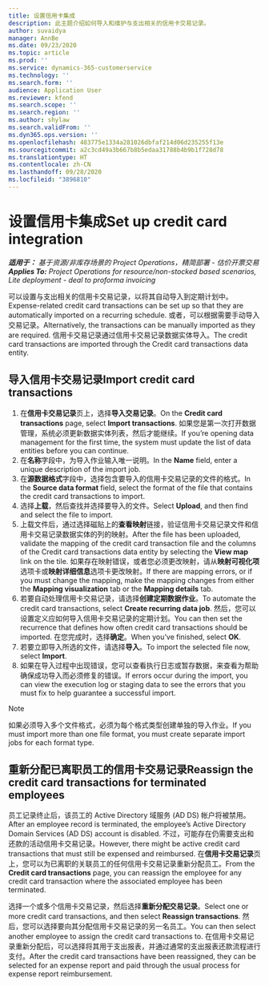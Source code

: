 ```yaml
---
title: 设置信用卡集成
description: 此主题介绍如何导入和维护与支出相关的信用卡交易记录。
author: suvaidya
manager: AnnBe
ms.date: 09/23/2020
ms.topic: article
ms.prod: ''
ms.service: dynamics-365-customerservice
ms.technology: ''
ms.search.form: ''
audience: Application User
ms.reviewer: kfend
ms.search.scope: ''
ms.search.region: ''
ms.author: shylaw
ms.search.validFrom: ''
ms.dyn365.ops.version: ''
ms.openlocfilehash: 483775e1334a281026dbfaf214d06d235255f13e
ms.sourcegitcommit: a2c3cd49a3b667b8b5edaa31788b4b9b1f728d78
ms.translationtype: HT
ms.contentlocale: zh-CN
ms.lasthandoff: 09/28/2020
ms.locfileid: "3896810"
---
```

# <a name="set-up-credit-card-integration"></a><span data-ttu-id="e3bf6-103">设置信用卡集成</span><span class="sxs-lookup"><span data-stu-id="e3bf6-103">Set up credit card integration</span></span>

<span data-ttu-id="e3bf6-104">_**适用于：** 基于资源/非库存场景的 Project Operations，精简部署 - 估价开票交易_</span><span class="sxs-lookup"><span data-stu-id="e3bf6-104">_**Applies To:** Project Operations for resource/non-stocked based scenarios, Lite deployment - deal to proforma invoicing_</span></span>

<span data-ttu-id="e3bf6-105">可以设置与支出相关的信用卡交易记录，以将其自动导入到定期计划中。</span><span class="sxs-lookup"><span data-stu-id="e3bf6-105">Expense-related credit card transactions can be set up so that they are automatically imported on a recurring schedule.</span></span> <span data-ttu-id="e3bf6-106">或者，可以根据需要手动导入交易记录。</span><span class="sxs-lookup"><span data-stu-id="e3bf6-106">Alternatively, the transactions can be manually imported as they are required.</span></span> <span data-ttu-id="e3bf6-107">信用卡交易记录通过信用卡交易记录数据实体导入。</span><span class="sxs-lookup"><span data-stu-id="e3bf6-107">The credit card transactions are imported through the Credit card transactions data entity.</span></span>

## <a name="import-credit-card-transactions"></a><span data-ttu-id="e3bf6-108">导入信用卡交易记录</span><span class="sxs-lookup"><span data-stu-id="e3bf6-108">Import credit card transactions</span></span>

1. <span data-ttu-id="e3bf6-109">在**信用卡交易记录**页上，选择**导入交易记录**。</span><span class="sxs-lookup"><span data-stu-id="e3bf6-109">On the **Credit card transactions** page, select **Import transactions**.</span></span> <span data-ttu-id="e3bf6-110">如果您是第一次打开数据管理，系统必须更新数据实体列表，然后才能继续。</span><span class="sxs-lookup"><span data-stu-id="e3bf6-110">If you’re opening data management for the first time, the system must update the list of data entities before you can continue.</span></span>
2. <span data-ttu-id="e3bf6-111">在**名称**字段中，为导入作业输入唯一说明。</span><span class="sxs-lookup"><span data-stu-id="e3bf6-111">In the **Name** field, enter a unique description of the import job.</span></span>
3. <span data-ttu-id="e3bf6-112">在**源数据格式**字段中，选择包含要导入的信用卡交易记录的文件的格式。</span><span class="sxs-lookup"><span data-stu-id="e3bf6-112">In the **Source data format** field, select the format of the file that contains the credit card transactions to import.</span></span>
4. <span data-ttu-id="e3bf6-113">选择**上载**，然后查找并选择要导入的文件。</span><span class="sxs-lookup"><span data-stu-id="e3bf6-113">Select **Upload**, and then find and select the file to import.</span></span>
5. <span data-ttu-id="e3bf6-114">上载文件后，通过选择磁贴上的**查看映射**链接，验证信用卡交易记录文件和信用卡交易记录数据实体的列的映射。</span><span class="sxs-lookup"><span data-stu-id="e3bf6-114">After the file has been uploaded, validate the mapping of the credit card transaction file and the columns of the Credit card transactions data entity by selecting the **View map** link on the tile.</span></span> <span data-ttu-id="e3bf6-115">如果存在映射错误，或者您必须更改映射，请从**映射可视化项**选项卡或**映射详细信息**选项卡更改映射。</span><span class="sxs-lookup"><span data-stu-id="e3bf6-115">If there are mapping errors, or if you must change the mapping, make the mapping changes from either the **Mapping visualization** tab or the **Mapping details** tab.</span></span>
6. <span data-ttu-id="e3bf6-116">若要自动处理信用卡交易记录，请选择**创建定期数据作业**。</span><span class="sxs-lookup"><span data-stu-id="e3bf6-116">To automate the credit card transactions, select **Create recurring data job**.</span></span> <span data-ttu-id="e3bf6-117">然后，您可以设置定义应如何导入信用卡交易记录的定期计划。</span><span class="sxs-lookup"><span data-stu-id="e3bf6-117">You can then set the recurrence that defines how often credit card transactions should be imported.</span></span> <span data-ttu-id="e3bf6-118">在您完成时，选择**确定**。</span><span class="sxs-lookup"><span data-stu-id="e3bf6-118">When you’ve finished, select **OK**.</span></span>
7. <span data-ttu-id="e3bf6-119">若要立即导入所选的文件，请选择**导入**。</span><span class="sxs-lookup"><span data-stu-id="e3bf6-119">To import the selected file now, select **Import**.</span></span>
8. <span data-ttu-id="e3bf6-120">如果在导入过程中出现错误，您可以查看执行日志或暂存数据，来查看为帮助确保成功导入而必须修复的错误。</span><span class="sxs-lookup"><span data-stu-id="e3bf6-120">If errors occur during the import, you can view the execution log or staging data to see the errors that you must fix to help guarantee a successful import.</span></span>

> [!NOTE]
> <span data-ttu-id="e3bf6-121">如果必须导入多个文件格式，必须为每个格式类型创建单独的导入作业。</span><span class="sxs-lookup"><span data-stu-id="e3bf6-121">If you must import more than one file format, you must create separate import jobs for each format type.</span></span>

## <a name="reassign-the-credit-card-transactions-for-terminated-employees"></a><span data-ttu-id="e3bf6-122">重新分配已离职员工的信用卡交易记录</span><span class="sxs-lookup"><span data-stu-id="e3bf6-122">Reassign the credit card transactions for terminated employees</span></span>

<span data-ttu-id="e3bf6-123">员工记录终止后，该员工的 Active Directory 域服务 (AD DS) 帐户将被禁用。</span><span class="sxs-lookup"><span data-stu-id="e3bf6-123">After an employee record is terminated, the employee’s Active Directory Domain Services (AD DS) account is disabled.</span></span> <span data-ttu-id="e3bf6-124">不过，可能存在仍需要支出和还款的活动信用卡交易记录。</span><span class="sxs-lookup"><span data-stu-id="e3bf6-124">However, there might be active credit card transactions that must still be expensed and reimbursed.</span></span> <span data-ttu-id="e3bf6-125">在**信用卡交易记录**页上，您可以为已离职的关联员工的任何信用卡交易记录重新分配员工。</span><span class="sxs-lookup"><span data-stu-id="e3bf6-125">From the **Credit card transactions** page, you can reassign the employee for any credit card transaction where the associated employee has been terminated.</span></span>

<span data-ttu-id="e3bf6-126">选择一个或多个信用卡交易记录，然后选择**重新分配交易记录**。</span><span class="sxs-lookup"><span data-stu-id="e3bf6-126">Select one or more credit card transactions, and then select **Reassign transactions**.</span></span> <span data-ttu-id="e3bf6-127">然后，您可以选择要向其分配信用卡交易记录的另一名员工。</span><span class="sxs-lookup"><span data-stu-id="e3bf6-127">You can then select another employee to assign the credit card transactions to.</span></span> <span data-ttu-id="e3bf6-128">在信用卡交易记录重新分配后，可以选择将其用于支出报表，并通过通常的支出报表还款流程进行支付。</span><span class="sxs-lookup"><span data-stu-id="e3bf6-128">After the credit card transactions have been reassigned, they can be selected for an expense report and paid through the usual process for expense report reimbursement.</span></span>
